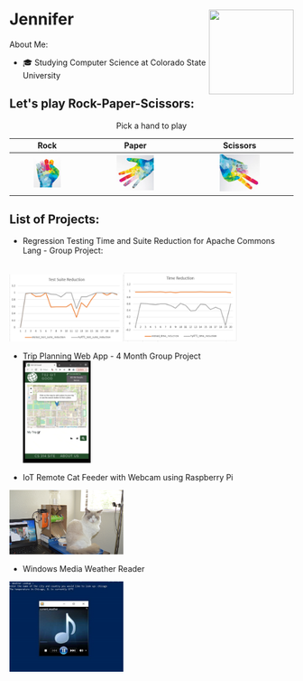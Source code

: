 

<!---
Jennifer184/Jennifer184 is a ✨ special ✨ repository because its `README.md` (this file) appears on your GitHub profile.
You can click the Preview link to take a look at your changes.
--->


# Jennifer <img align="right" width="150" height="150" src="/images/octcat-rotate.gif"> 

About Me:
* 🎓 Studying Computer Science at Colorado State University 

## Let's play Rock-Paper-Scissors:
<center>
 Pick a hand to play 
 
| Rock | Paper | Scissors |
|:----:|:-----:|:----------:|
| <a href="https://jennifer184.pythonanywhere.com/1"> <img src="/images/rock.png"  width=40% height=40%></a> | <a href="https://jennifer184.pythonanywhere.com/2"><img src="/images/paper.png"  width=40% height=40%></a> | <a href="https://jennifer184.pythonanywhere.com/2"> <img src="/images/scissors.png"  width=40% height=40%> </a> |
 
</center>
 
 ## List of Projects:
 * Regression Testing Time and Suite Reduction for Apache Commons Lang - Group Project:
<!-- <br>![base](/images/graphTestSuite.png)![base](/images/graphTestTime.png) -->
<br><img src="/images/graphTestSuite.png"  width=40% height=40%><img src="/images/graphTestTime.png"  width=40% height=40%>
* Trip Planning Web App - 4 Month Group Project 
<br><img src="/images/trip-planner.gif"  width=25% height=25%>

* IoT Remote Cat Feeder with Webcam using Raspberry Pi
<img src="/images/pet_feeder.png"  width=40% height=40%>
<!-- ![base](/images/pet_feeder.png) -->

* Windows Media Weather Reader 
<img src="/images/weather_app.jpg"  width=40% height=40%>
